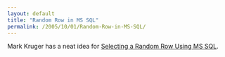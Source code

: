 ```yaml
---
layout: default
title: "Random Row in MS SQL"
permalink: /2005/10/01/Random-Row-in-MS-SQL/
---
```


Mark Kruger has a neat idea for <a href="http://mkruger.cfwebtools.com/index.cfm?mode=alias&amp;alias=mssql.random.row">Selecting a Random Row Using MS SQL</a>.